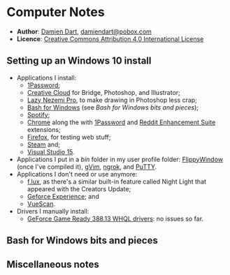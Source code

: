 Computer Notes
==============

  - **Author**: [Damien Dart][1], <damiendart@pobox.com>
  - **Licence**: [Creative Commons Attribution 4.0 International License][2]

[1]: <https://www.robotinaponcho.net/>
[2]: <http://creativecommons.org/licenses/by/4.0/>


Setting up an Windows 10 install
--------------------------------

  - Applications I install:
    - [1Password][3];
    - [Creative Cloud][4] for Bridge, Photoshop, and Illustrator;
    - [Lazy Nezemi Pro][5], to make drawing in Photoshop less crap;
    - [Bash for Windows][6] (see _Bash for Windows bits and pieces_);
    - [Spotify][7];
    - [Chrome][8] along the with [1Password][9] and [Reddit Enhancement
      Suite][10] extensions;
    - [Firefox][11], for testing web stuff;
    - [Steam][12] and;
    - [Visual Studio 15][13].
  - Applications I put in a _bin_ folder in my user profile folder:
    [FlippyWindow][14] (once I've compiled it), [gVim][15],
    [ngrok][16], and [PuTTY][17].
  - Applications I don't need or use anymore:
    - [f.lux][18], as there's a similar built-in feature called Night
      Light that appeared with the Creators Update;
    - [Geforce Experience][19]; and
    - [VueScan][20].
  - Drivers I manually install:
    - [GeForce Game Ready 388.13 WHQL drivers][21]: no issues so far.

[3]: <https://1password.com/>
[4]: <http://www.adobe.com/uk/>
[5]: <https://lazynezumi.com/>
[6]: <https://msdn.microsoft.com/en-gb/commandline/wsl/install_guide>
[7]: <https://www.spotify.com/uk/>
[8]: <https://www.google.com/chrome/>
[9]: <https://agilebits.com/onepassword/extensions>
[10]: <https://redditenhancementsuite.com/>
[11]: <https://www.mozilla.org/en-GB/firefox/new/>
[12]: <http://store.steampowered.com/>
[13]: <https://www.visualstudio.com/>
[14]: <https://www.robotinaponcho.net/git/?p=flippywindow.git>
[15]: <https://vim.sourceforge.io/>
[16]: <https://ngrok.com/>
[17]: <http://www.chiark.greenend.org.uk/~sgtatham/putty/>
[18]: <https://justgetflux.com/>
[19]: <https://www.nvidia.co.uk/geforce/geforce-experience/>
[20]: <https://www.hamrick.com/>
[21]: <https://www.geforce.com/drivers>


Bash for Windows bits and pieces
--------------------------------


Miscellaneous notes
-------------------

